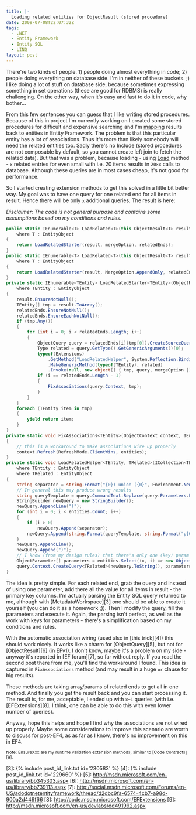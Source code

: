 ```yaml
---
title: |-
  Loading related entities for ObjectResult (stored procedure)
date: 2009-07-08T22:07:32Z
tags:
  - .NET
  - Entity Framework
  - Entity SQL
  - LINQ
layout: post
---
```

There're two kinds of people. 1) people doing almost everything in code; 2) people doing everything on database side. I'm in neither of these buckets. ;) I like doing a lot of stuff on database side, because sometimes expressing something in set operations (these are good for RDBMS) is really challenging. On the other way, when it's easy and fast to do it in code, why bother...

From this few sentences you can guess that I like writing stored procedures. Because of this in project I'm currently working on I created some stored procedures for difficult and expensive searching and I'm [mapping][1] results back to entities in Entity Framework. The problem is that this particular entity has a lot of associations. Thus it's more than likely somebody will need the related entities too. Sadly there's no Include (stored procedures are not composable by default, so you cannot create left join to fetch the related data). But that was a problem, because loading - using [Load][2] method - `x` related entries for even small with i.e. 20 items results in `20×x` calls to database. Although these queries are in most cases cheap, it's not good for performance.

So I started creating extension methods to get this solved in a little bit better way. My goal was to have one query for one related end for all items in result. Hence there will be only `x` additional queries. The result is here:

_Disclaimer: The code is not general purpose and contains some assumptions based on my conditions and rules._

```csharp
public static IEnumerable<T> LoadRelated<T>(this ObjectResult<T> result, MergeOption mergeOption, params Func<T, IRelatedEnd>[] relatedEnds)
	where T : EntityObject
{
	return LoadRelatedStarter(result, mergeOption, relatedEnds);
}
public static IEnumerable<T> LoadRelated<T>(this ObjectResult<T> result, params Func<T, IRelatedEnd>[] relatedEnds)
	where T : EntityObject
{
	return LoadRelatedStarter(result, MergeOption.AppendOnly, relatedEnds);
}
private static IEnumerable<TEntity> LoadRelatedStarter<TEntity>(ObjectResult<TEntity> result, MergeOption mergeOption, params Func<TEntity, IRelatedEnd>[] relatedEnds)
	where TEntity : EntityObject
{
	result.EnsureNotNull();
	TEntity[] tmp = result.ToArray();
	relatedEnds.EnsureNotNull();
	relatedEnds.EnsureEachNotNull();
	if (tmp.Any())
	{
		for (int i = 0; i < relatedEnds.Length; i++)
		{
			ObjectQuery query = relatedEnds[i](tmp[0]).CreateSourceQuery() as ObjectQuery;
			Type related = query.GetType().GetGenericArguments()[0];
			typeof(Extensions)
				.GetMethod("LoadRelatedHelper", System.Reflection.BindingFlags.NonPublic | System.Reflection.BindingFlags.Static)
				.MakeGenericMethod(typeof(TEntity), related)
				.Invoke(null, new object[] { tmp, query, mergeOption });
			if (i == relatedEnds.Length - 1)
			{
				FixAssociations(query.Context, tmp);
			}
		}
	}
	foreach (TEntity item in tmp)
	{
		yield return item;
	}
}
private static void FixAssociations<TEntity>(ObjectContext context, IEnumerable<TEntity> entities)
{
	// this is a workaround to make associations wire up properly
	context.Refresh(RefreshMode.ClientWins, entities);
}
private static void LoadRelatedHelper<TEntity, TRelated>(ICollection<TEntity> entities, ObjectQuery<TRelated> query, MergeOption mergeOption)
	where TEntity : EntityObject
	where TRelated : EntityObject
{
	string separator = string.Format("{0}) union ({0}", Environment.NewLine);
	// In general this may produce wrong results
	string queryTemplate = query.CommandText.Replace(query.Parameters.First().Name, "{0}");
	StringBuilder newQuery = new StringBuilder();
	newQuery.AppendLine("(");
	for (int i = 0; i < entities.Count; i++)
	{
		if (i > 0)
			newQuery.Append(separator);
		newQuery.Append(string.Format(queryTemplate, string.Format("p{0}", i)));
	}
	newQuery.AppendLine();
	newQuery.Append(")");
	// I know (from my design rules) that there's only one (key) param
	ObjectParameter[] parameters = entities.Select((x, i) => new ObjectParameter(string.Format("p{0}", i), x.EntityKey.EntityKeyValues[0].Value)).ToArray();
	query.Context.CreateQuery<TRelated>(newQuery.ToString(), parameters).Execute(mergeOption).ToArray();
}
```

The idea is pretty simple. For each related end, grab the query and instead of using one parameter, add there all the value for all items in result - the primary key columns. I'm actually parsing the Entity SQL query returned to me, although with [MetadataWorkspace][3] one should be able to create it yourself (you can do it as a homework ;)). Then I modify the query, fill the parameters and execute it. Again, the parsing isn't perfect, as well as the work with keys for parameters - there's a simplification based on my conditions and rules.

With the automatic association wiring (used also in [this trick][4]) this should work nicely. It works like a charm for [ObjectQuery][5], but not for [ObjectResult][6] (in EFv1). I don't know, maybe it's a problem on my side - anyway it's reported in [EF forum][7], so far without reply. If you read the second post there from me, you'll find the workaround I found. This idea is captured in `FixAssociations` method (and may result in a huge `or` clause for big results).

These methods are taking array/params of related ends to get all in one method. And finally you get the result back and you can start processing it. The result is, for me, acceptable, I ended up with `x+1` queries (with i.e. [EFExtensions][8], I think, one can be able to do this with even lower number of queries).

Anyway, hope this helps and hope I find why the associations are not wired up properly. Maybe some considerations to improve this scenario are worth to discuss for post-EF4, as as far as I know, there's no improvement on this in EF4.

<small>Note: EnsureXxx are my runtime validation extension methods, similar to [Code Contracts][9].</small>

[1]: http://msdn.microsoft.com/en-us/library/bb896279.aspx
[2]: http://msdn.microsoft.com/en-us/library/system.data.objects.dataclasses.irelatedend.load.aspx
[3]: {% include post_id_link.txt id='230583' %}
[4]: {% include post_id_link.txt id='229660' %}
[5]: http://msdn.microsoft.com/en-us/library/bb345303.aspx
[6]: http://msdn.microsoft.com/en-us/library/bb739113.aspx
[7]: http://social.msdn.microsoft.com/Forums/en-US/adodotnetentityframework/thread/d2dbc9fa-6574-4cb7-a98d-900a2d449f66
[8]: http://code.msdn.microsoft.com/EFExtensions
[9]: http://msdn.microsoft.com/en-us/devlabs/dd491992.aspx